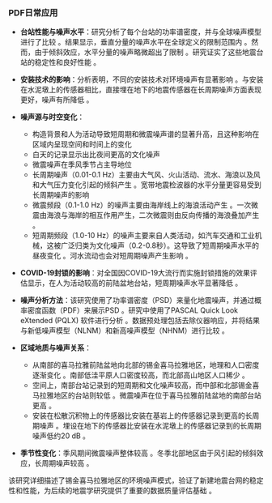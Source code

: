 ### PDF日常应用

- **台站性能与噪声水平**：研究分析了每个台站的功率谱密度，并与全球噪声模型进行了比较 。结果显示，垂直分量的噪声水平在全球定义的限制范围内 。然而，由于倾斜效应，水平分量的噪声略微超出了限制 。研究证实了这些地震台站的稳定性和良好性能 。

  

- **安装技术的影响**：分析表明，不同的安装技术对环境噪声有显著影响 。与安装在水泥墩上的传感器相比，直接埋在地下的地震传感器在长周期噪声方面表现更好，噪声有所降低 。

  

- **噪声源与时空变化**：

  - 构造背景和人为活动导致短周期和微震噪声谱的显著升高，且这种影响在区域内呈现空间和时间上的变化 
  - 白天的记录显示出比夜间更高的文化噪声 
  - 微震噪声在季风季节占主导地位 
  - 长周期噪声（0.01-0.1 Hz）主要由大气风、火山活动、流水、海浪以及风和大气压力变化引起的倾斜产生 。宽带地震检波器的水平分量更容易受到长周期噪声的影响 
  - 微震频段（0.1-1.0 Hz）的噪声主要由海岸线上的海浪活动产生 。一次微震由海浪与海岸的相互作用产生，二次微震则由反向传播的海浪叠加产生 。
  - 短周期频段（1.0-10 Hz）的噪声主要来自人类活动，如汽车交通和工业机械，这被广泛归类为文化噪声（0.2-0.8秒）。这导致了短周期噪声水平的昼夜变化 。河水流动也会对短周期噪声产生影响 。

- **COVID-19封锁的影响**：对全国因COVID-19大流行而实施封锁措施的效果评估显示，在人为活动较高的前陆盆地台站，短周期噪声水平显著降低 。

- **噪声分析方法**：该研究使用了功率谱密度（PSD）来量化地震噪声，并通过概率密度函数（PDF）来展示PSD 。研究中使用了PASCAL Quick Look eXtended (PQLX) 软件进行分析 。数据预处理包括去除仪器响应，并将结果与新低噪声模型（NLNM）和新高噪声模型（NHNM）进行比较 。

- **区域地质与噪声关系**：

  - 从南部的喜马拉雅前陆盆地向北部的锡金喜马拉雅地区，地理和人口密度逐渐变化 。南部低洼平原人口密度较高，而北部高山地区人口稀少 。
  - 空间上，南部台站记录到的短周期和文化噪声较高，而中部和北部锡金喜马拉雅地区的台站则较低 。微震噪声在位于喜马拉雅前陆盆地的南部台站更高 。
  - 安装在松散沉积物上的传感器比安装在基岩上的传感器记录到更高的长周期噪声 。埋设在地下的传感器比安装在水泥墩上的传感器记录到的长周期噪声低约20 dB 。

- **季节性变化**：季风期间微震噪声整体较高 。冬季北部地区由于风引起的倾斜效应，长周期噪声较高 。

该研究详细描述了锡金喜马拉雅地区的环境噪声模式，验证了新建地震台网的稳定性和性能，为后续的地震学研究提供了重要的数据质量评估基础 。